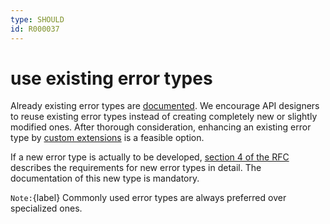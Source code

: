 ```yaml
---
type: SHOULD
id: R000037
---
```


# use existing error types

Already existing error types are [documented](https://api.otto.de/api-docs/errors).
We encourage API designers to reuse existing error types instead of creating completely new or slightly modified ones.
After thorough consideration, enhancing an existing error type by [custom extensions](0040_may-add-custom-extensions-to-problem-json-response.md) is a feasible option.

If a new error type is actually to be developed, [section 4 of the RFC](https://tools.ietf.org/html/rfc7807#section-4) describes the requirements for new error types in detail.
The documentation of this new type is mandatory.

`Note:`{label} Commonly used error types are always preferred over specialized ones.
